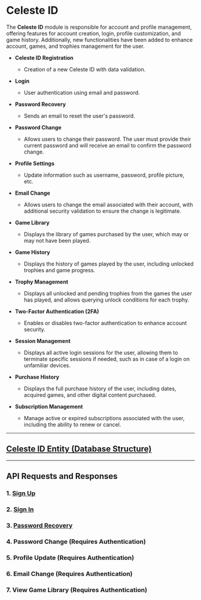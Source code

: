 # Celeste ID

The **Celeste ID** module is responsible for account and profile management, offering features for account creation, login, profile customization, and game history. Additionally, new functionalities have been added to enhance account, games, and trophies management for the user.

- **Celeste ID Registration**

  - Creation of a new Celeste ID with data validation.

- **Login**

  - User authentication using email and password.

- **Password Recovery**

  - Sends an email to reset the user's password.

- **Password Change**

  - Allows users to change their password. The user must provide their current password and will receive an email to confirm the password change.

- **Profile Settings**

  - Update information such as username, password, profile picture, etc.

- **Email Change**

  - Allows users to change the email associated with their account, with additional security validation to ensure the change is legitimate.

- **Game Library**

  - Displays the library of games purchased by the user, which may or may not have been played.

- **Game History**

  - Displays the history of games played by the user, including unlocked trophies and game progress.

- **Trophy Management**

  - Displays all unlocked and pending trophies from the games the user has played, and allows querying unlock conditions for each trophy.

- **Two-Factor Authentication (2FA)**

  - Enables or disables two-factor authentication to enhance account security.

- **Session Management**

  - Displays all active login sessions for the user, allowing them to terminate specific sessions if needed, such as in case of a login on unfamiliar devices.

- **Purchase History**

  - Displays the full purchase history of the user, including dates, acquired games, and other digital content purchased.

- **Subscription Management**
  - Manage active or expired subscriptions associated with the user, including the ability to renew or cancel.

---

## [Celeste ID Entity (Database Structure)](./database-structure.md)

---

## API Requests and Responses

### 1. [**Sign Up**](./sign-up.md)

### 2. [**Sign In**](./sign-in.md)

### 3. [**Password Recovery**](./password-recovery.md)

### 4. **Password Change** (Requires Authentication)

### 5. **Profile Update** (Requires Authentication)

### 6. **Email Change** (Requires Authentication)

### 7. **View Game Library** (Requires Authentication)
